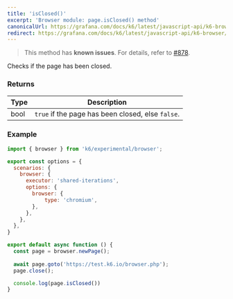 ```yaml
---
title: 'isClosed()'
excerpt: 'Browser module: page.isClosed() method'
canonicalUrl: https://grafana.com/docs/k6/latest/javascript-api/k6-browser/page/isclosed/
redirect: https://grafana.com/docs/k6/latest/javascript-api/k6-browser/page/isclosed/
---
```


<Blockquote mod="attention">

This method has **known issues**. For details, refer to [#878](https://github.com/grafana/xk6-browser/issues/878).

</Blockquote>

Checks if the page has been closed.

### Returns

| Type | Description                                       |
|------|---------------------------------------------------|
| bool | `true` if the page has been closed, else `false`. |

### Example

<CodeGroup labels={[]}>

```javascript
import { browser } from 'k6/experimental/browser';

export const options = {
  scenarios: {
    browser: {
      executor: 'shared-iterations',
      options: {
        browser: {
            type: 'chromium',
        },
      },
    },
  },
}

export default async function () {
  const page = browser.newPage();
  
  await page.goto('https://test.k6.io/browser.php');
  page.close();

  console.log(page.isClosed())
}
```

</CodeGroup>
